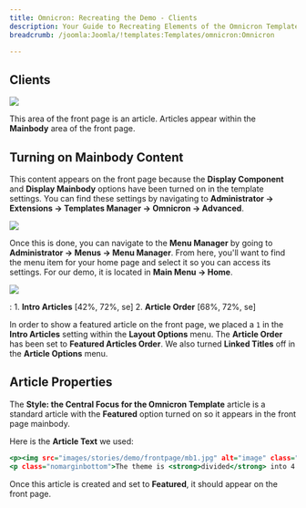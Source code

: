 ```yaml
---
title: Omnicron: Recreating the Demo - Clients
description: Your Guide to Recreating Elements of the Omnicron Template for Joomla
breadcrumb: /joomla:Joomla/!templates:Templates/omnicron:Omnicron

---
```


Clients
-----

![][demo]

This area of the front page is an article. Articles appear within the **Mainbody** area of the front page.

Turning on Mainbody Content
-----

This content appears on the front page because the **Display Component** and **Display Mainbody** options have been turned on in the template settings. You can find these settings by navigating to **Administrator -> Extensions -> Templates Manager -> Omnicron -> Advanced**.

![][advanced]

Once this is done, you can navigate to the **Menu Manager** by going to **Administrator -> Menus -> Menu Manager**. From here, you'll want to find the menu item for your home page and select it so you can access its settings. For our demo, it is located in **Main Menu -> Home**.

![][menu]

:   1. **Intro Articles** [42%, 72%, se]
    2. **Article Order** [68%, 72%, se]

In order to show a featured article on the front page, we placed a `1` in the **Intro Articles** setting within the **Layout Options** menu. The **Article Order** has been set to **Featured Articles Order**. We also turned **Linked Titles** off in the **Article Options** menu.

Article Properties
-----

The **Style: the Central Focus for the Omnicron Template** article is a standard article with the **Featured** option turned on so it appears in the front page mainbody.

Here is the **Article Text** we used:

~~~ .html
<p><img src="images/stories/demo/frontpage/mb1.jpg" alt="image" class="rt-image" width="660" height="128" /></p>
<p class="nomarginbottom">The theme is <strong>divided</strong> into 4 major style areas: <em>Header, Footer, Body and Body Accent</em>. These denominations control the styling for each area, as selectable from the <strong>Gantry Administrator</strong>. There are <strong>10 style</strong> variations to choose from, by default, which offer a range of color schemes, demonstrating the stylistic versatility of <strong>Omnicron</strong>.</p>
~~~

Once this article is created and set to **Featured**, it should appear on the front page.

[demo]: assets/demo_8.jpeg
[advanced]: assets/advanced.jpeg
[menu]: assets/menu.jpeg
